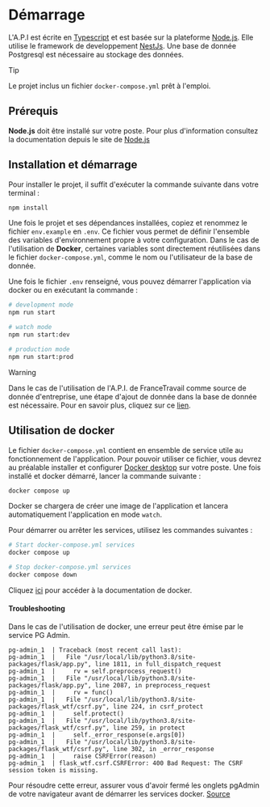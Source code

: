 # Démarrage

L'A.P.I est écrite en [Typescript](https://www.typescriptlang.org/) et est basée sur la
plateforme [Node.js](https://nodejs.org). Elle utilise le framework de developpement [NestJs](https://nestjs.com).
Une base de donnée Postgresql est nécessaire au stockage des données.


> [!TIP]
> Le projet inclus un fichier `docker-compose.yml` prêt à l'emploi.

## Prérequis

**Node.js** doit être installé sur votre poste. Pour plus d'information consultez la documentation depuis le site
de [Node.js](https://nodejs.org)

## Installation et démarrage

Pour installer le projet, il suffit d'exécuter la commande suivante dans votre terminal :

```bash
npm install
```

Une fois le projet et ses dépendances installées, copiez et renommez le fichier `env.example` en `.env`. Ce fichier vous
permet
de définir l'ensemble des variables d'environnement propre à votre configuration.
Dans le cas de l'utilisation de **Docker**, certaines variables sont directement réutilisées dans le
fichier `docker-compose.yml`, comme
le nom ou l'utilisateur de la base de donnée.

Une fois le fichier `.env` renseigné, vous pouvez démarrer l'application via docker ou en exécutant la commande :

```bash
# development mode
npm run start

# watch mode
npm run start:dev

# production mode
npm run start:prod
```

> [!WARNING]
> Dans le cas de l'utilisation de l'A.P.I. de FranceTravail comme source de donnée d'entreprise, une étape d'ajout
> de donnée dans la base de donnée est nécessaire. Pour en savoir plus, cliquez sur ce [lien](france-travail.md).

## Utilisation de docker

Le fichier `docker-compose.yml` contient en ensemble de service utile au fonctionnement de l'application. Pour pouvoir
utiliser ce fichier,
vous devrez au préalable installer et configurer [Docker desktop](https://docs.docker.com/compose/install/) sur votre
poste. Une fois installé et docker démarré,
lancer la commande suivante :

```bash
docker compose up
```

Docker se chargera de créer une image de l'application et lancera automatiquement l'application en mode `watch`.

Pour démarrer ou arrêter les services, utilisez les commandes suivantes :

```bash
# Start docker-compose.yml services
docker compose up

# Stop docker-compose.yml services
docker compose down
```

Cliquez [ici](https://docs.docker.com/compose/) pour accéder à la documentation de docker.

#### Troubleshooting

Dans le cas de l'utilisation de docker, une erreur peut être émise par le service PG Admin.

````
pg-admin_1  | Traceback (most recent call last):
pg-admin_1  |   File "/usr/local/lib/python3.8/site-packages/flask/app.py", line 1811, in full_dispatch_request
pg-admin_1  |     rv = self.preprocess_request()
pg-admin_1  |   File "/usr/local/lib/python3.8/site-packages/flask/app.py", line 2087, in preprocess_request
pg-admin_1  |     rv = func()
pg-admin_1  |   File "/usr/local/lib/python3.8/site-packages/flask_wtf/csrf.py", line 224, in csrf_protect
pg-admin_1  |     self.protect()
pg-admin_1  |   File "/usr/local/lib/python3.8/site-packages/flask_wtf/csrf.py", line 259, in protect
pg-admin_1  |     self._error_response(e.args[0])
pg-admin_1  |   File "/usr/local/lib/python3.8/site-packages/flask_wtf/csrf.py", line 302, in _error_response
pg-admin_1  |     raise CSRFError(reason)
pg-admin_1  | flask_wtf.csrf.CSRFError: 400 Bad Request: The CSRF session token is missing.
````

Pour résoudre cette erreur, assurer vous d'avoir fermé les onglets pgAdmin de votre navigateur avant de démarrer les
services docker.
[Source](https://stackoverflow.com/questions/64394628/csrf-token-is-missing-error-in-docker-pgadmin)